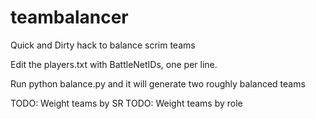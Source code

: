 # teambalancer
Quick and Dirty hack to balance scrim teams

Edit the players.txt with BattleNetIDs, one per line.

Run python balance.py and it will generate two roughly balanced teams

TODO: Weight teams by SR
TODO: Weight teams by role
